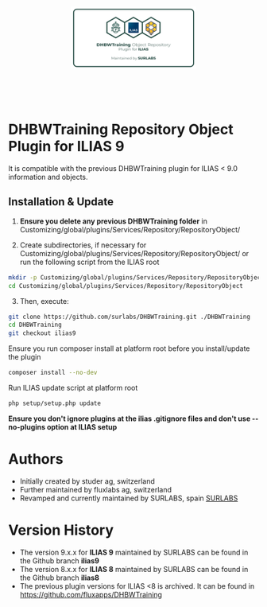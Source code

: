 <div alt style="text-align: center; transform: scale(.5);">
	<picture>
		<source media="(prefers-color-scheme: dark)" srcset="https://github.com/surlabs/DHBWTraining/blob/ilias9/templates/images/GitBannerDHBWTraining.png" />
		<img alt="DHBWTraining" src="https://github.com/surlabs/DHBWTraining/blob/ilias9/templates/images/GitBannerDHBWTraining.png" />
	</picture>
</div>

# DHBWTraining Repository Object Plugin for ILIAS 9
It is compatible with the previous DHBWTraining plugin for ILIAS < 9.0 information and objects.

## Installation & Update
1. **Ensure you delete any previous DHBWTraining folder** in Customizing/global/plugins/Services/Repository/RepositoryObject/

2. Create subdirectories, if necessary for Customizing/global/plugins/Services/Repository/RepositoryObject/ or run the following script from the ILIAS root

```bash
mkdir -p Customizing/global/plugins/Services/Repository/RepositoryObject
cd Customizing/global/plugins/Services/Repository/RepositoryObject
```

3. Then, execute:

```bash
git clone https://github.com/surlabs/DHBWTraining.git ./DHBWTraining
cd DHBWTraining
git checkout ilias9
```

Ensure you run composer install at platform root before you install/update the plugin
```bash
composer install --no-dev
```

Run ILIAS update script at platform root
```bash
php setup/setup.php update
```

**Ensure you don't ignore plugins at the ilias .gitignore files and don't use --no-plugins option at ILIAS setup**

# Authors
* Initially created by studer ag, switzerland
* Further maintained by fluxlabs ag, switzerland
* Revamped and currently maintained by SURLABS, spain [SURLABS](https://surlabs.com)


# Version History
* The version 9.x.x for **ILIAS 9** maintained by SURLABS can be found in the Github branch **ilias9**
* The version 8.x.x for **ILIAS 8** maintained by SURLABS can be found in the Github branch **ilias8**
* The previous plugin versions for ILIAS <8 is archived. It can be found in https://github.com/fluxapps/DHBWTraining
